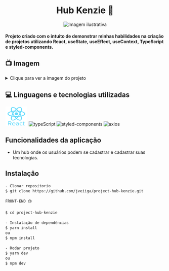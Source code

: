 <h1 align="center">Hub Kenzie 🏢</h1>
<p align="center">
  <img alt="Imagem ilustrativa" src="https://hubsalvador.com.br/wp-content/uploads/2023/01/linhasPalavrasHub.webp" width="100%" height="150"/>
</p>
<h4>Projeto criado com o intuito de demonstrar minhas habilidades na criação de projetos utilizando React, useState, useEffect, useContext, TypeScript e styled-components.</h4>

## 📺 Imagem

<details>
  
<summary>Clique para ver a imagem do projeto</summary>
  
![Printscreen](https://github.com/community/community/assets/57195630/0c93f6a6-86e6-4c4e-ab06-65d154ff0d9f)



</details> 

## 💻 Linguagens e tecnologias utilizadas
<p align="left"> 
<img src="https://raw.githubusercontent.com/devicons/devicon/master/icons/react/react-original-wordmark.svg" alt="react" width="70" height="60" max-width="100%">
<img src="https://styles.redditmedia.com/t5_2v6gg/styles/communityIcon_4w7vh6c21f871.png?width=256&s=e2c5fe5b2d65d48718b9b093d2cfd053c54f09d0" alt="typeScript" width="70" height="70" max-width="100%">
<img src="https://miro.medium.com/v2/resize:fit:652/1*N0XV3gco7Ed4brMoxwdjVg.png" alt="styled-components" width="80" height="70" max-width="100%">
<img src="https://res.cloudinary.com/practicaldev/image/fetch/s--oGEXGSkH--/c_imagga_scale,f_auto,fl_progressive,h_420,q_auto,w_1000/https://dev-to-uploads.s3.amazonaws.com/uploads/articles/iu70z7h4vp482ptvsw3d.png" alt="axios" width="110" height="70" max-width="100%">






## Funcionalidades da aplicação
  - Um hub onde os usuários podem se cadastrar e cadastrar suas tecnologias. 

## Instalação

    - Clonar repositorio
    $ git clone https://github.com/jveiiga/project-hub-kenzie.git

    FRONT-END 📺
    
    $ cd project-hub-kenzie

    - Instalação de dependências
    $ yarn install
    ou
    $ npm install

    - Rodar projeto
    $ yarn dev
    ou
    $ npm dev

